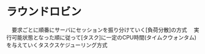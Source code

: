 # ラウンドロビン
　要求ごとに順番にサーバにセッションを振り分けていく[負荷分散]の方式
　実行可能状態となった順に従って[タスク]に一定のCPU時間(タイムクウォンタム)を与えていくタスクスケジューリング方式
